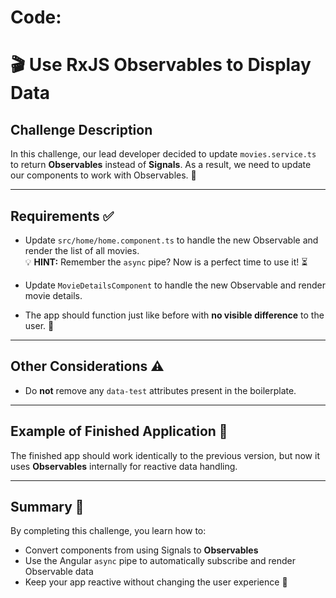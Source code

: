 # Code: 

# 🎬 Use RxJS Observables to Display Data

## Challenge Description
In this challenge, our lead developer decided to update `movies.service.ts` to return **Observables** instead of **Signals**. As a result, we need to update our components to work with Observables. 🔄

---

## Requirements ✅
- Update `src/home/home.component.ts` to handle the new Observable and render the list of all movies.  
  💡 **HINT:** Remember the `async` pipe? Now is a perfect time to use it! ⏳  

- Update `MovieDetailsComponent` to handle the new Observable and render movie details.  

- The app should function just like before with **no visible difference** to the user. 👀

---

## Other Considerations ⚠️
- Do **not** remove any `data-test` attributes present in the boilerplate.

---

## Example of Finished Application 🎉
The finished app should work identically to the previous version, but now it uses **Observables** internally for reactive data handling.  

---

## Summary 📝
By completing this challenge, you learn how to:  
- Convert components from using Signals to **Observables**  
- Use the Angular `async` pipe to automatically subscribe and render Observable data  
- Keep your app reactive without changing the user experience 🚀

